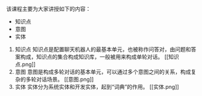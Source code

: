 该课程主要为大家讲授如下的内容：
- 知识点
- 意图
- 实体


1. 知识点
	知识点是配置聊天机器人的最基本单元，也被称作问答对，由问题和答案构成，知识点的集合构成知识库，一般被用来构成单轮对话。
	[[知识点.png]]
2. 意图
	意图是构成多轮对话的基本单元，可以通过多个意图之间的关系，构成复杂的多轮对话场景。
	[[意图.png]]
3. 实体
	实体分为系统实体和开发实体，起到“词典”的作用。
	[[实体.png]]





